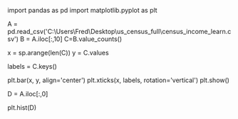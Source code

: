   import pandas as pd
  import matplotlib.pyplot as plt

  A = pd.read_csv('C:\Users\Fred\Desktop\us_census_full\census_income_learn.csv')
  B = A.iloc[:,10]
  C=B.value_counts()

  x = sp.arange(len(C))
  y = C.values

  labels = C.keys()

  plt.bar(x, y, align='center')
  plt.xticks(x, labels, rotation='vertical')
  plt.show()

  D = A.iloc[:,0]

  plt.hist(D)
